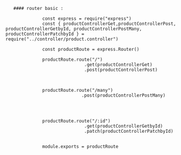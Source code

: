        #### router basic : 
       
                  const express = require("express")
                  const { productControllerGet,productControllerPost, productControllerGetbyId, productControllerPostMany, productControllerPatchbyId } =                                  require("../controller/product.controller")

                  const productRoute = express.Router()

                  productRoute.route("/")
                                  .get(productControllerGet)
                                  .post(productControllerPost)



                  productRoute.route("/many")
                                 .post(productControllerPostMany)




                  productRoute.route("/:id")
                                  .get(productControllerGetbyId)
                                  .patch(productControllerPatchbyId)


                  module.exports = productRoute

